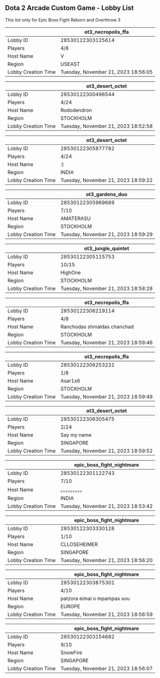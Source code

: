 ## Dota 2 Arcade Custom Game - Lobby List

This list only for Epic Boss Fight Reborn and Overthrow 3

|  | ot3_necropolis_ffa |
| ------ | ------ |
| Lobby ID | 28530122303125614 |
| Players | 4/8 |
| Host Name | V |
| Region | USEAST |
| Lobby Creation Time | Tuesday, November 21, 2023 18:56:05 |


|  | ot3_desert_octet |
| ------ | ------ |
| Lobby ID | 28530122300496544 |
| Players | 4/24 |
| Host Name | Rododendron |
| Region | STOCKHOLM |
| Lobby Creation Time | Tuesday, November 21, 2023 18:52:58 |


|  | ot3_desert_octet |
| ------ | ------ |
| Lobby ID | 28530122305877782 |
| Players | 4/24 |
| Host Name | :) |
| Region | INDIA |
| Lobby Creation Time | Tuesday, November 21, 2023 18:59:22 |


|  | ot3_gardens_duo |
| ------ | ------ |
| Lobby ID | 28530122305969689 |
| Players | 7/10 |
| Host Name | AMATERASU |
| Region | STOCKHOLM |
| Lobby Creation Time | Tuesday, November 21, 2023 18:59:29 |


|  | ot3_jungle_quintet |
| ------ | ------ |
| Lobby ID | 28530122305115753 |
| Players | 10/15 |
| Host Name | HighOne |
| Region | STOCKHOLM |
| Lobby Creation Time | Tuesday, November 21, 2023 18:58:28 |


|  | ot3_necropolis_ffa |
| ------ | ------ |
| Lobby ID | 28530122306219114 |
| Players | 4/8 |
| Host Name | Ranchodas shmaldas chanchad |
| Region | STOCKHOLM |
| Lobby Creation Time | Tuesday, November 21, 2023 18:59:46 |


|  | ot3_necropolis_ffa |
| ------ | ------ |
| Lobby ID | 28530122306253231 |
| Players | 1/8 |
| Host Name | Asar1x6 |
| Region | STOCKHOLM |
| Lobby Creation Time | Tuesday, November 21, 2023 18:59:49 |


|  | ot3_desert_octet |
| ------ | ------ |
| Lobby ID | 28530122306305475 |
| Players | 2/24 |
| Host Name | Say my name |
| Region | SINGAPORE |
| Lobby Creation Time | Tuesday, November 21, 2023 18:59:52 |


|  | epic_boss_fight_nightmare |
| ------ | ------ |
| Lobby ID | 28530122301122743 |
| Players | 7/10 |
| Host Name | 。。。。。。。。。 |
| Region | INDIA |
| Lobby Creation Time | Tuesday, November 21, 2023 18:53:42 |


|  | epic_boss_fight_nightmare |
| ------ | ------ |
| Lobby ID | 28530122303330128 |
| Players | 1/10 |
| Host Name | CLLOSEHEIMER |
| Region | SINGAPORE |
| Lobby Creation Time | Tuesday, November 21, 2023 18:56:20 |


|  | epic_boss_fight_nightmare |
| ------ | ------ |
| Lobby ID | 28530122303875301 |
| Players | 4/10 |
| Host Name | patzora eimai o mpampas sou |
| Region | EUROPE |
| Lobby Creation Time | Tuesday, November 21, 2023 18:56:59 |


|  | epic_boss_fight_nightmare |
| ------ | ------ |
| Lobby ID | 28530122303154682 |
| Players | 9/10 |
| Host Name | SnowFire |
| Region | SINGAPORE |
| Lobby Creation Time | Tuesday, November 21, 2023 18:56:07 |


